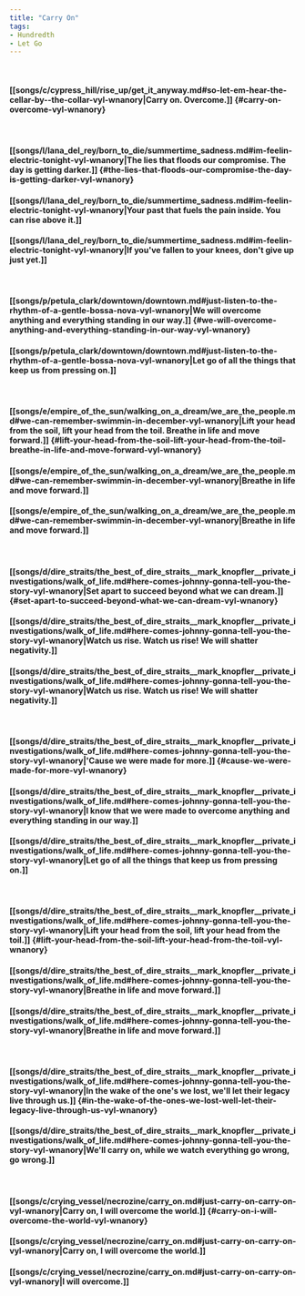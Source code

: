 ```yaml
---
title: "Carry On"
tags:
- Hundredth
- Let Go
---
```

&nbsp;
#### [[songs/c/cypress_hill/rise_up/get_it_anyway.md#so-let-em-hear-the-cellar-by--the-collar-vyl-wnanory|Carry on. Overcome.]] {#carry-on-overcome-vyl-wnanory}
&nbsp;
#### [[songs/l/lana_del_rey/born_to_die/summertime_sadness.md#im-feelin-electric-tonight-vyl-wnanory|The lies that floods our compromise. The day is getting darker.]] {#the-lies-that-floods-our-compromise-the-day-is-getting-darker-vyl-wnanory}
#### [[songs/l/lana_del_rey/born_to_die/summertime_sadness.md#im-feelin-electric-tonight-vyl-wnanory|Your past that fuels the pain inside. You can rise above it.]]
#### [[songs/l/lana_del_rey/born_to_die/summertime_sadness.md#im-feelin-electric-tonight-vyl-wnanory|If you've fallen to your knees, don't give up just yet.]]
&nbsp;
#### [[songs/p/petula_clark/downtown/downtown.md#just-listen-to-the-rhythm-of-a-gentle-bossa-nova-vyl-wnanory|We will overcome anything and everything standing in our way.]] {#we-will-overcome-anything-and-everything-standing-in-our-way-vyl-wnanory}
#### [[songs/p/petula_clark/downtown/downtown.md#just-listen-to-the-rhythm-of-a-gentle-bossa-nova-vyl-wnanory|Let go of all the things that keep us from pressing on.]]
&nbsp;
#### [[songs/e/empire_of_the_sun/walking_on_a_dream/we_are_the_people.md#we-can-remember-swimmin-in-december-vyl-wnanory|Lift your head from the soil, lift your head from the toil. Breathe in life and move forward.]] {#lift-your-head-from-the-soil-lift-your-head-from-the-toil-breathe-in-life-and-move-forward-vyl-wnanory}
#### [[songs/e/empire_of_the_sun/walking_on_a_dream/we_are_the_people.md#we-can-remember-swimmin-in-december-vyl-wnanory|Breathe in life and move forward.]]
#### [[songs/e/empire_of_the_sun/walking_on_a_dream/we_are_the_people.md#we-can-remember-swimmin-in-december-vyl-wnanory|Breathe in life and move forward.]]
&nbsp;
#### [[songs/d/dire_straits/the_best_of_dire_straits__mark_knopfler__private_investigations/walk_of_life.md#here-comes-johnny-gonna-tell-you-the-story-vyl-wnanory|Set apart to succeed beyond what we can dream.]] {#set-apart-to-succeed-beyond-what-we-can-dream-vyl-wnanory}
#### [[songs/d/dire_straits/the_best_of_dire_straits__mark_knopfler__private_investigations/walk_of_life.md#here-comes-johnny-gonna-tell-you-the-story-vyl-wnanory|Watch us rise. Watch us rise! We will shatter negativity.]]
#### [[songs/d/dire_straits/the_best_of_dire_straits__mark_knopfler__private_investigations/walk_of_life.md#here-comes-johnny-gonna-tell-you-the-story-vyl-wnanory|Watch us rise. Watch us rise! We will shatter negativity.]]
&nbsp;
#### [[songs/d/dire_straits/the_best_of_dire_straits__mark_knopfler__private_investigations/walk_of_life.md#here-comes-johnny-gonna-tell-you-the-story-vyl-wnanory|'Cause we were made for more.]] {#cause-we-were-made-for-more-vyl-wnanory}
#### [[songs/d/dire_straits/the_best_of_dire_straits__mark_knopfler__private_investigations/walk_of_life.md#here-comes-johnny-gonna-tell-you-the-story-vyl-wnanory|I know that we were made to overcome anything and everything standing in our way.]]
#### [[songs/d/dire_straits/the_best_of_dire_straits__mark_knopfler__private_investigations/walk_of_life.md#here-comes-johnny-gonna-tell-you-the-story-vyl-wnanory|Let go of all the things that keep us from pressing on.]]
&nbsp;
#### [[songs/d/dire_straits/the_best_of_dire_straits__mark_knopfler__private_investigations/walk_of_life.md#here-comes-johnny-gonna-tell-you-the-story-vyl-wnanory|Lift your head from the soil, lift your head from the toil.]] {#lift-your-head-from-the-soil-lift-your-head-from-the-toil-vyl-wnanory}
#### [[songs/d/dire_straits/the_best_of_dire_straits__mark_knopfler__private_investigations/walk_of_life.md#here-comes-johnny-gonna-tell-you-the-story-vyl-wnanory|Breathe in life and move forward.]]
#### [[songs/d/dire_straits/the_best_of_dire_straits__mark_knopfler__private_investigations/walk_of_life.md#here-comes-johnny-gonna-tell-you-the-story-vyl-wnanory|Breathe in life and move forward.]]
&nbsp;
#### [[songs/d/dire_straits/the_best_of_dire_straits__mark_knopfler__private_investigations/walk_of_life.md#here-comes-johnny-gonna-tell-you-the-story-vyl-wnanory|In the wake of the one's we lost, we'll let their legacy live through us.]] {#in-the-wake-of-the-ones-we-lost-well-let-their-legacy-live-through-us-vyl-wnanory}
#### [[songs/d/dire_straits/the_best_of_dire_straits__mark_knopfler__private_investigations/walk_of_life.md#here-comes-johnny-gonna-tell-you-the-story-vyl-wnanory|We'll carry on, while we watch everything go wrong, go wrong.]]
&nbsp;
#### [[songs/c/crying_vessel/necrozine/carry_on.md#just-carry-on-carry-on-vyl-wnanory|Carry on, I will overcome the world.]] {#carry-on-i-will-overcome-the-world-vyl-wnanory}
#### [[songs/c/crying_vessel/necrozine/carry_on.md#just-carry-on-carry-on-vyl-wnanory|Carry on, I will overcome the world.]]
#### [[songs/c/crying_vessel/necrozine/carry_on.md#just-carry-on-carry-on-vyl-wnanory|I will overcome.]]
